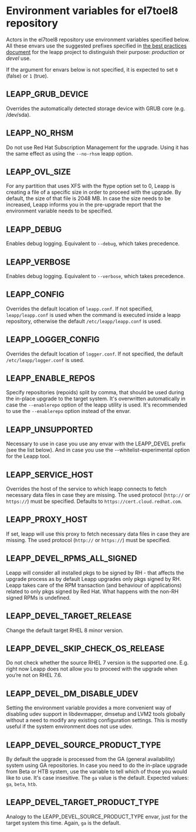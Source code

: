 # Environment variables for el7toel8 repository

Actors in the el7toel8 repository use environment variables specified below.
All these envars use the suggested prefixes specified in
[the best practices document](../best-practices#use-the-leapp-and-leapp-devel-prefixes-for-new-envars)
for the leapp project to distinguish their purpose: *production* or *devel* use.

If the argument for envars below is not specified, it is expected to set `0`
(false) or `1` (true).


## LEAPP_GRUB_DEVICE

Overrides the automatically detected storage device with GRUB core (e.g. /dev/sda).


## LEAPP_NO_RHSM

Do not use Red Hat Subscription Management for the upgrade. Using it has the
same effect as using the `--no-rhsm` leapp option.


## LEAPP_OVL_SIZE

For any partition that uses XFS with the ftype option set to 0, Leapp is
creating a file of a specific size in order to proceed with the upgrade.
By default, the size of that file is 2048 MB. In case the size needs to be
increased, Leapp informs you in the pre-upgrade report that the environment
variable needs to be specified.


## LEAPP_DEBUG

Enables debug logging. Equivalent to `--debug`, which takes precedence.


## LEAPP_VERBOSE

Enables debug logging. Equivalent to `--verbose`, which takes precedence.


## LEAPP_CONFIG

Overrides the default location of `leapp.conf`. If not specified,
`leapp/leapp.conf` is used when the command is executed inside a leapp
repository, otherwise the default `/etc/leapp/leapp.conf` is used.


## LEAPP_LOGGER_CONFIG

Overrides the default location of `logger.conf`. If not specified, the default
`/etc/leapp/logger.conf` is used.


## LEAPP_ENABLE_REPOS

Specify repositories (repoids) split by comma, that should be used during the
in-place upgrade to the target system. It's overwritten automatically in case
the `--enablerepo` option of the leapp utility is used. It's recommended to use
the `--enablerepo` option instead of the envar.


## LEAPP_UNSUPPORTED

Necessary to use in case you use any envar with the LEAPP_DEVEL prefix
(see the list below). And in case you use the --whitelist-experimental option
for the Leapp tool.


## LEAPP_SERVICE_HOST

Overrides the host of the service to which leapp connects to fetch necessary data files in case they are missing. The used protocol (`http://` or `https://`) must be specified. Defaults to `https://cert.cloud.redhat.com`.


## LEAPP_PROXY_HOST

If set, leapp will use this proxy to fetch necessary data files in case they are missing. The used protocol (`http://` or `https://`) must be specified.


## LEAPP_DEVEL_RPMS_ALL_SIGNED

Leapp will consider all installed pkgs to be signed by RH - that affects
the upgrade process as by default Leapp upgrades only pkgs signed by RH.
Leapp takes care of the RPM transaction (and behaviour of applications)
related to only pkgs signed by Red Hat. What happens with the non-RH signed
RPMs is undefined.


## LEAPP_DEVEL_TARGET_RELEASE

Change the default target RHEL 8 minor version.


## LEAPP_DEVEL_SKIP_CHECK_OS_RELEASE

Do not check whether the source RHEL 7 version is the supported one.
E.g. right now Leapp does not allow you to proceed with the upgrade
when you’re not on RHEL 7.6.


## LEAPP_DEVEL_DM_DISABLE_UDEV

Setting the environment variable provides a more convenient
way of disabling udev support in libdevmapper, dmsetup and LVM2 tools globally
without a need to modify any existing configuration settings.
This is mostly useful if the system environment does not use udev.


## LEAPP_DEVEL_SOURCE_PRODUCT_TYPE

By default the upgrade is processed from the GA (general availability) system
using GA repositories. In case you need to do the in-place upgrade from
Beta or HTB system, use the variable to tell which of those you would like
to use. It's case insesitive. The `ga` value is the default.
Expected values: `ga`, `beta`, `htb`.


## LEAPP_DEVEL_TARGET_PRODUCT_TYPE

Analogy to the LEAPP_DEVEL_SOURCE_PRODUCT_TYPE envar, just for the target
system this time. Again, `ga` is the default.
